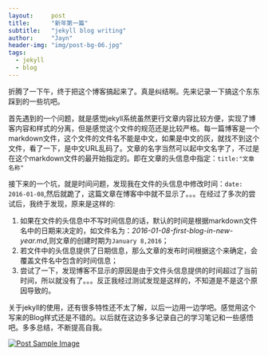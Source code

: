 ```yaml
---
layout:     post
title:      "新年第一篇"
subtitle:   "jekyll blog writing"
author:     "Jayn"
header-img: "img/post-bg-06.jpg"
tags:
  - jekyll
  - blog
---
```


折腾了一下午，终于把这个博客搞起来了。真是纠结啊。先来记录一下搞这个东东踩到的一些坑吧。

首先遇到的一个问题，就是感觉jekyll系统虽然更行文章内容比较方便，实现了博客内容和样式的分离，但是感觉这个文件的规范还是比较严格。每一篇博客是一个markdown文件，这个文件的文件名不能是中文，如果是中文的灰，就找不到这个文件，看了一下，是中文URL乱码了。文章的名字当然可以起中文名字了，不过是在这个markdown文件的最开始指定的。即在文章的头信息中指定：`title:"文章名称"` 

接下来的一个坑，就是时间问题，发现我在文件的头信息中修改时间：`date: 2016-01-08`,然后就跪了，这篇文章在博客中中就不显示了。。。在经过了多次的尝试后，我终于发现，原来是这样的:

1. 如果在文件的头信息中不写时间信息的话，默认的时间是根据markdown文件名中的日期来决定的，如文件名为：*2016-01-08-first-blog-in-new-year.md*,则文章的创建时期为`January 8,2016`；
2. 若文件中的头信息提供了日期信息，那么文章的发布时间根据这个来确定，会覆盖文件名中包含的时间信息；
3. 尝试了一下，发现博客不显示的原因是由于文件头信息提供的时间超过了当前时间，所以就没有了。。。反正我经过测试发现是这样的，不知道是不是这个原因导致的。


关于jekyll的使用，还有很多特性还不太了解，以后一边用一边学吧。感觉用这个写来的Blog样式还是不错的。以后就在这边多多记录自己的学习笔记和一些感悟吧。多多总结，不断提高自我。

<a href="#">
    <img src="{{ site.baseurl }}/img/jekyll_github.png" alt="Post Sample Image">
</a>
<span class="caption text-muted">

